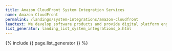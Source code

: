 ```yaml
---
title: Amazon CloudFront System Integration Services
name: Amazon CloudFront
permalink: /landings/system-integrations/amazon-cloudfront
leadtext: We develop software products and provide digital platform engineering services in across Australia, New Zeland and Asia
list_generator: landing_list_system_integrations_b.html
---
```

{% include {{ page.list_generator }} %}